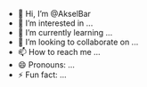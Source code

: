 - 👋 Hi, I’m @AkselBar
- 👀 I’m interested in ...
- 🌱 I’m currently learning ...
- 💞️ I’m looking to collaborate on ...
- 📫 How to reach me ...
- 😄 Pronouns: ...
- ⚡ Fun fact: ...

<!---
AkselBar/AkselBar is a ✨ special ✨ repository because its `README.md` (this file) appears on your GitHub profile.
You can click the Preview link to take a look at your changes.
--->
